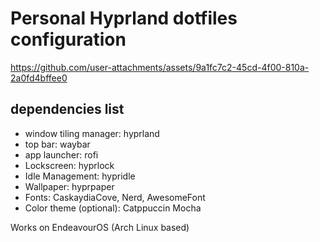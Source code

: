 # Personal Hyprland dotfiles configuration
https://github.com/user-attachments/assets/9a1fc7c2-45cd-4f00-810a-2a0fd4bffee0

## dependencies list
- window tiling manager: hyprland 
- top bar: waybar
- app launcher: rofi
- Lockscreen: hyprlock 
- Idle Management: hypridle
- Wallpaper: hyprpaper
- Fonts: CaskaydiaCove, Nerd, AwesomeFont
- Color theme (optional): Catppuccin Mocha

Works on EndeavourOS (Arch Linux based)
